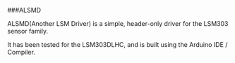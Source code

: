###ALSMD

ALSMD(Another LSM Driver) is a simple, header-only driver for the LSM303 sensor family.

It has been tested for the LSM303DLHC, and is built using the Arduino IDE / Compiler.
